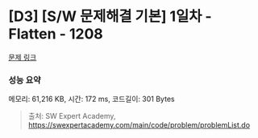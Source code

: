# [D3] [S/W 문제해결 기본] 1일차 - Flatten - 1208 

[문제 링크](https://swexpertacademy.com/main/code/problem/problemDetail.do?contestProbId=AV139KOaABgCFAYh) 

### 성능 요약

메모리: 61,216 KB, 시간: 172 ms, 코드길이: 301 Bytes



> 출처: SW Expert Academy, https://swexpertacademy.com/main/code/problem/problemList.do